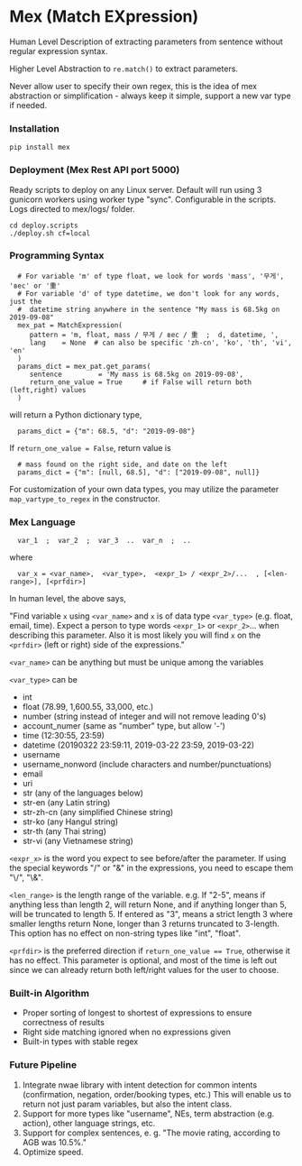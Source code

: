 # Mex (Match EXpression)

Human Level Description of extracting parameters from sentence without
regular expression syntax.

Higher Level Abstraction to ```re.match()``` to extract parameters.

Never allow user to specify their own regex, this is the idea of mex
abstraction or simplification - always keep it simple, support a new
var type if needed.

### Installation

```pip install mex```

### Deployment (Mex Rest API port 5000)

Ready scripts to deploy on any Linux server. Default will run using 3
gunicorn workers using worker type "sync". Configurable in the scripts.
Logs directed to mex/logs/ folder.

```
cd deploy.scripts
./deploy.sh cf=local
```

### Programming Syntax

```
  # For variable 'm' of type float, we look for words 'mass', '무게', 'вес' or '重'
  # For variable 'd' of type datetime, we don't look for any words, just the
  #  datetime string anywhere in the sentence "My mass is 68.5kg on 2019-09-08"
  mex_pat = MatchExpression(
     pattern = 'm, float, mass / 무게 / вес / 重  ;  d, datetime, ',
     lang    = None  # can also be specific 'zh-cn', 'ko', 'th', 'vi', 'en'
  )
  params_dict = mex_pat.get_params(
     sentence         = 'My mass is 68.5kg on 2019-09-08',
     return_one_value = True     # if False will return both (left,right) values
  )
```

will return a Python dictionary type,

```
  params_dict = {"m": 68.5, "d": "2019-09-08"}
```

If ```return_one_value = False```, return value is

```
  # mass found on the right side, and date on the left
  params_dict = {"m": [null, 68.5], "d": ["2019-09-08", null]}
```

For customization of your own data types, you may utilize the parameter
```map_vartype_to_regex``` in the constructor.


### Mex Language
```
  var_1  ;  var_2  ;  var_3  ..  var_n  ;  ..
```
where
```
  var_x = <var_name>,  <var_type>,  <expr_1> / <expr_2>/...  , [<len-range>], [<prfdir>]
```
In human level, the above says,

  "Find variable ```x``` using ```<var_name>``` and ```x``` is of data
  type ```<var_type>``` (e.g. float, email, time).
  Expect a person to type words ```<expr_1>``` or ```<expr_2>```...
  when describing this parameter.
  Also it is most likely you will find ```x``` on the ```<prfdir>```
  (left or right) side of the expressions."

```<var_name>```
  can be anything but must be unique among the variables

```<var_type>```
  can be
   - int
   - float (78.99, 1,600.55, 33,000, etc.)
   - number (string instead of integer and will not remove leading 0's)
   - account_numer (same as "number" type, but allow '-')
   - time (12:30:55, 23:59)
   - datetime (20190322 23:59:11, 2019-03-22 23:59, 2019-03-22)
   - username
   - username_nonword (include characters and number/punctuations)
   - email
   - uri
   - str (any of the languages below)
   - str-en (any Latin string)
   - str-zh-cn (any simplified Chinese string)
   - str-ko (any Hangul string)
   - str-th (any Thai string)
   - str-vi (any Vietnamese string)
   
```<expr_x>```
  is the word you expect to see before/after the parameter.
  If using the special keywords "/" or "&" in the expressions,
  you need to escape them "\\/", "\\&".

```<len_range>```
  is the length range of the variable. e.g. If "2-5", means if anything
  less than length 2, will return None, and if anything longer than 5, will
  be truncated to length 5. If entered as "3", means a strict length 3 where
  smaller lengths return None, longer than 3 returns truncated to 3-length.
  This option has no effect on non-string types like "int", "float".

```<prfdir>```
  is the preferred direction if ```return_one_value == True```, otherwise it
  has no effect.
  This parameter is optional, and most of the time is left out since we
  can already return both left/right values for the user to choose.


### Built-in Algorithm

  - Proper sorting of longest to shortest of expressions to ensure
    correctness of results
  - Right side matching ignored when no expressions given
  - Built-in types with stable regex


### Future Pipeline

  1. Integrate nwae library with intent detection for common intents (confirmation, negation, order/booking types, etc.)
     This will enable us to return not just param variables, but also the intent class. 
  2. Support for more types like "username", NEs, term abstraction (e.g. action), other language strings, etc.
  3. Support for complex sentences, e. g. "The movie rating, according to AGB was 10.5%."
  4. Optimize speed.


